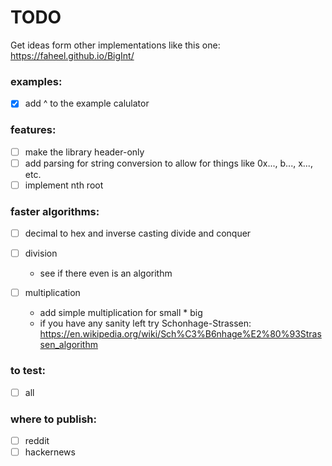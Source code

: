 # TODO

Get ideas form other implementations like this one: https://faheel.github.io/BigInt/

### examples:

- [x] add ^ to the example calulator

### features:

- [ ] make the library header-only
- [ ] add parsing for string conversion to allow for things like 0x..., b..., x..., etc.
- [ ] implement nth root

### faster algorithms:

- [ ] decimal to hex and inverse casting
  divide and conquer
- [ ] division

    - see if there even is an algorithm

- [ ] multiplication

    - add simple multiplication for small * big
    - if you have any sanity left try
      Schonhage-Strassen: https://en.wikipedia.org/wiki/Sch%C3%B6nhage%E2%80%93Strassen_algorithm

### to test:

- [ ] all

### where to publish:

- [ ] reddit
- [ ] hackernews